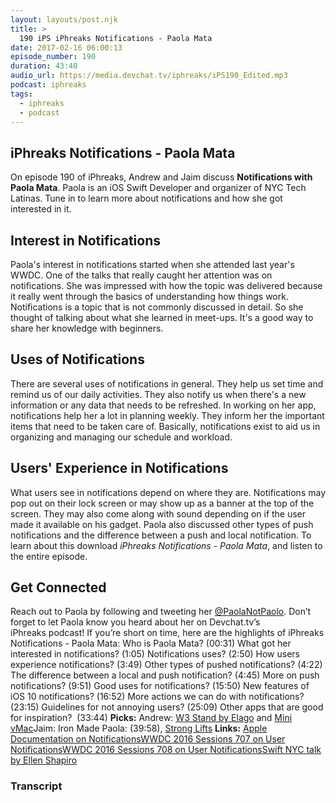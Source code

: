```yaml
---
layout: layouts/post.njk
title: >
  190 iPS iPhreaks Notifications - Paola Mata
date: 2017-02-16 06:00:13
episode_number: 190
duration: 43:40
audio_url: https://media.devchat.tv/iphreaks/iPS190_Edited.mp3
podcast: iphreaks
tags:
  - iphreaks
  - podcast
---
```


## iPhreaks Notifications&nbsp;-&nbsp;Paola Mata

On episode 190 of iPhreaks, Andrew and Jaim&nbsp;discuss **Notifications with Paola Mata**. Paola is an iOS Swift Developer and organizer of NYC Tech Latinas. Tune in to learn more about notifications and how she got interested in it.

## Interest in Notifications

Paola's interest in notifications started when she attended last year's WWDC.&nbsp;One of the talks that really caught her attention was on notifications. She was impressed with how the topic was delivered because it really went through the basics of understanding how things work. Notifications is a topic that is not commonly discussed in detail. So she thought of talking about what she learned in meet-ups. It's a good way to share her knowledge with beginners.

## Uses of Notifications

There are several uses of notifications in general. They&nbsp;help us set time and remind us of our daily activities. They also notify us when there's a new information or any data that needs to be refreshed. In working on her app, notifications help her a lot in planning weekly. They&nbsp;inform her the&nbsp;important items that need to be taken care of.&nbsp;Basically, notifications exist to aid us in organizing and managing our schedule and workload.

## Users' Experience in Notifications

What users see in notifications depend on&nbsp;where they are. Notifications may pop out on&nbsp;their lock screen or may show up as a banner at the top of the screen.&nbsp;They may also come along with sound depending on if the user made it available on his gadget. Paola also discussed other types of push notifications and the difference between a push and local notification. To learn about this download&nbsp;_iPhreaks Notifications - Paola Mata_, and listen to the entire episode.

## Get Connected

Reach out to Paola&nbsp;by following and tweeting her [@PaolaNotPaolo](https://twitter.com/PaolaNotPaolo). Don’t forget to let Paola&nbsp;know you heard about her on Devchat.tv’s iPhreaks&nbsp;podcast! If you’re short on time, here are the highlights of iPhreaks Notifications - Paola Mata: Who is Paola Mata? (00:31) What got her interested in notifications? (1:05) Notifications uses? (2:50) How users experience notifications? (3:49) Other types of pushed notifications? (4:22) The difference between a local and push notification? (4:45) More on push notifications? (9:51) Good uses for notifications? (15:50) New features of iOS 10 notifications? (16:52) More actions we can do with notifications? (23:15) Guidelines for not annoying users? (25:09) Other apps that are good for inspiration? &nbsp;(33:44) **Picks:** Andrew:&nbsp;[W3 Stand by Elago](https://www.elagostore.com/stand/w-stand/est-wt3-wh.html)&nbsp;and [Mini vMac](https://www.gryphel.com/c/minivmac/)Jaim: Iron Made Paola: (39:58), [Strong&nbsp;Lifts](https://stronglifts.com/) **Links:** [Apple Documentation on Notifications](https://developer.apple.com/notifications/)[WWDC 2016 Sessions 707 on User Notifications](https://developer.apple.com/videos/play/wwdc2016/707/)[WWDC 2016 Sessions 708 on User Notifications](https://developer.apple.com/videos/play/wwdc2016/708/)[Swift NYC talk by Ellen Shapiro](https://realm.io/news/tryswift-ellen-shapiro-pushing-envelope-ios-10-notifications/)

### Transcript
